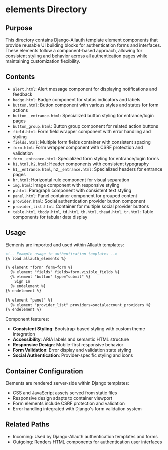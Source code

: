 
# elements Directory

## Purpose
This directory contains Django-Allauth template element components that provide reusable UI building blocks for authentication forms and interfaces. These elements follow a component-based approach, allowing for consistent styling and behavior across all authentication pages while maintaining customization flexibility.

## Contents
- `alert.html`: Alert message component for displaying notifications and feedback
- `badge.html`: Badge component for status indicators and labels
- `button.html`: Button component with various styles and states for form actions
- `button__entrance.html`: Specialized button styling for entrance/login pages
- `button_group.html`: Button group component for related action buttons
- `field.html`: Form field wrapper component with error handling and styling
- `fields.html`: Multiple form fields container with consistent spacing
- `form.html`: Form wrapper component with CSRF protection and validation
- `form__entrance.html`: Specialized form styling for entrance/login forms
- `h1.html`, `h2.html`: Header components with consistent typography
- `h1__entrance.html`, `h2__entrance.html`: Specialized headers for entrance pages
- `hr.html`: Horizontal rule component for visual separation
- `img.html`: Image component with responsive styling
- `p.html`: Paragraph component with consistent text styling
- `panel.html`: Panel container component for grouped content
- `provider.html`: Social authentication provider button component
- `provider_list.html`: Container for multiple social provider buttons
- `table.html`, `tbody.html`, `td.html`, `th.html`, `thead.html`, `tr.html`: Table components for tabular data display

## Usage
Elements are imported and used within Allauth templates:

```html
<!-- Example usage in authentication templates -->
{% load allauth_elements %}

{% element "form" form=form %}
  {% element "fields" fields=form.visible_fields %}
  {% element "button" type="submit" %}
    Sign In
  {% endelement %}
{% endelement %}

{% element "panel" %}
  {% element "provider_list" providers=socialaccount_providers %}
{% endelement %}
```

Component features:
- **Consistent Styling**: Bootstrap-based styling with custom theme integration
- **Accessibility**: ARIA labels and semantic HTML structure
- **Responsive Design**: Mobile-first responsive behavior
- **Form Validation**: Error display and validation state styling
- **Social Authentication**: Provider-specific styling and icons

## Container Configuration
Elements are rendered server-side within Django templates:
- CSS and JavaScript assets served from static files
- Responsive design adapts to container viewport
- Form elements include CSRF protection and validation
- Error handling integrated with Django's form validation system

## Related Paths
- Incoming: Used by Django-Allauth authentication templates and forms
- Outgoing: Renders HTML components for authentication user interfaces
